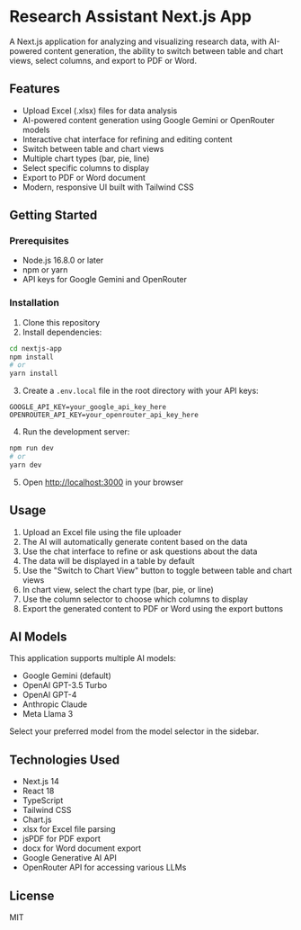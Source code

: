 # Research Assistant Next.js App

A Next.js application for analyzing and visualizing research data, with AI-powered content generation, the ability to switch between table and chart views, select columns, and export to PDF or Word.

## Features

- Upload Excel (.xlsx) files for data analysis
- AI-powered content generation using Google Gemini or OpenRouter models
- Interactive chat interface for refining and editing content
- Switch between table and chart views
- Multiple chart types (bar, pie, line)
- Select specific columns to display
- Export to PDF or Word document
- Modern, responsive UI built with Tailwind CSS

## Getting Started

### Prerequisites

- Node.js 16.8.0 or later
- npm or yarn
- API keys for Google Gemini and OpenRouter

### Installation

1. Clone this repository
2. Install dependencies:

```bash
cd nextjs-app
npm install
# or
yarn install
```

3. Create a `.env.local` file in the root directory with your API keys:

```
GOOGLE_API_KEY=your_google_api_key_here
OPENROUTER_API_KEY=your_openrouter_api_key_here
```

4. Run the development server:

```bash
npm run dev
# or
yarn dev
```

5. Open [http://localhost:3000](http://localhost:3000) in your browser

## Usage

1. Upload an Excel file using the file uploader
2. The AI will automatically generate content based on the data
3. Use the chat interface to refine or ask questions about the data
4. The data will be displayed in a table by default
5. Use the "Switch to Chart View" button to toggle between table and chart views
6. In chart view, select the chart type (bar, pie, or line)
7. Use the column selector to choose which columns to display
8. Export the generated content to PDF or Word using the export buttons

## AI Models

This application supports multiple AI models:

- Google Gemini (default)
- OpenAI GPT-3.5 Turbo
- OpenAI GPT-4
- Anthropic Claude
- Meta Llama 3

Select your preferred model from the model selector in the sidebar.

## Technologies Used

- Next.js 14
- React 18
- TypeScript
- Tailwind CSS
- Chart.js
- xlsx for Excel file parsing
- jsPDF for PDF export
- docx for Word document export
- Google Generative AI API
- OpenRouter API for accessing various LLMs

## License

MIT
